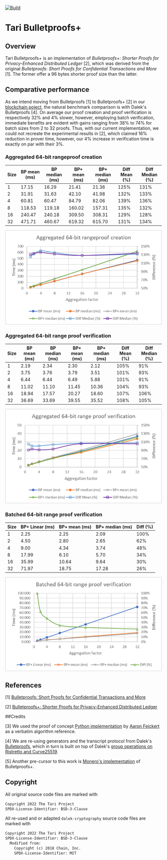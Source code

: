 [![Build](https://circleci.com/gh/tari-project/tari/tree/development.svg?style=svg)](https://circleci.com/gh/tari-project/tari/tree/development)

# Tari Bulletproofs+

## Overview

Tari Bulletproofs+ is an implementation of _Bulletproofs+: Shorter Proofs for Privacy-Enhanced Distributed Ledger_ [2], 
which was derived from the original _Bulletproofs: Short Proofs for Confidential Transactions and More_ [1]. The former 
offer a 96 bytes shorter proof size than the latter.

## Comparative performance

As we intend moving from Bulletproofs [1] to Bulletproofs+ [2] in our 
[blockchain poject](https://github.com/tari-project), the natural benchmark comparison is with Dalek's Bulletproofs [4]. 
On average our proof creation and proof verification is respectively 32% and 4% slower, however, employing batch 
verification, immediate benefits are evident with gains ranging from 38% to 74% for batch sizes from 2 to 32 proofs. 
Thus, with our current implementation, we could not recreate the experimental results in [2], which claimed 16% 
reduction in prover time, however, our 4% increase in verification time is exactly on par with their 3%. 

### Aggregated 64-bit rangeproof creation

| Size | BP mean (ms) | BP median (ms) | BP+ mean (ms) | BP+ median (ms) | Diff Mean (%) | Diff Median (%) |
| ---- | ------------ | -------------- | ------------- | --------------- | ------------- | --------------- |
| 1    | 17.15        | 16.29          | 21.41         | 21.36           | 125%          | 131%            |
| 2    | 31.91        | 31.63          | 42.10         | 41.98           | 132%          | 133%            |
| 4    | 60.81        | 60.47          | 84.79         | 82.06           | 139%          | 136%            |
| 8    | 118.53       | 119.18         | 160.02        | 157.31          | 135%          | 132%            |
| 16   | 240.47       | 240.18         | 309.50        | 308.31          | 129%          | 128%            |
| 32   | 471.71       | 460.67         | 619.32        | 615.70          | 131%          | 134%            |

<p align="center"><img src="./docs/assets/img.png" width="550" /></p>

### Aggregated 64-bit range proof verification

| Size | BP mean (ms) | BP median (ms) | BP+ mean (ms) | BP+ median (ms) | Diff Mean (%) | Diff Median (%) |
| ---- | ------------ | -------------- | ------------- | --------------- | ------------- | --------------- |
| 1    | 2.19         | 2.34           | 2.30          | 2.12            | 105%          | 91%             |
| 2    | 3.75         | 3.76           | 3.79          | 3.51            | 101%          | 93%             |
| 4    | 6.44         | 6.44           | 6.49          | 5.88            | 101%          | 91%             |
| 8    | 11.02        | 11.10          | 11.45         | 10.36           | 104%          | 93%             |
| 16   | 18.94        | 17.57          | 20.27         | 18.60           | 107%          | 106%            |
| 32   | 36.69        | 33.69          | 39.55         | 35.52           | 108%          | 105%            |

<p align="center"><img src="./docs/assets/img_1.png" width="550" /></p>

### Batched 64-bit range proof verification

| Size | BP+ Linear (ms) | BP+ mean (ms) | BP+ median (ms) | Diff (%) |
| ---- | --------------- | ------------- | --------------- | -------- |
| 1    | 2.25            | 2.25          | 2.09            | 100%     |
| 2    | 4.50            | 2.80          | 2.65            | 62%      |
| 4    | 9.00            | 4.34          | 3.74            | 48%      |
| 8    | 17.99           | 6.10          | 5.70            | 34%      |
| 16   | 35.99           | 10.64         | 9.64            | 30%      |
| 32   | 71.97           | 18.75         | 17.28           | 26%      |

<p align="center"><img src="./docs/assets/img_2.png" width="550" /></p>

## References

[1] [Bulletproofs: Short Proofs for Confidential Transactions and More](https://eprint.iacr.org/2017/1066/20220414:014622)

[2] [Bulletproofs+: Shorter Proofs for Privacy-Enhanced Distributed Ledger](https://eprint.iacr.org/2020/735/20200618:154806)

##Credits

[3] We used the proof of concept [Python implementation](https://github.com/AaronFeickert/pybullet-plus) by 
    [Aaron Feickert](https://github.com/AaronFeickert) as a verbatim algorithm reference.

[4] We are re-using generators and the transcript protocol from Dalek's
    [Bulletproofs](https://github.com/dalek-cryptography/bulletproofs), which in turn is built on top of Dalek's 
    [group operations on Ristretto and Curve25519](https://github.com/dalek-cryptography/curve25519-dalek).

[5] Another pre-cursor to this work is 
    [Monero's implementation](https://www.getmonero.org/2020/12/24/Bulletproofs+-in-Monero.html) of Bulletproofs+.

## Copyright

All original source code files are marked with
```
Copyright 2022 The Tari Project
SPDX-License-Identifier: BSD-3-Clause
```
All re-used and or adapted `dalek-cryptography` source code files are marked with
```
Copyright 2022 The Tari Project
SPDX-License-Identifier: BSD-3-Clause
  Modified from:
    Copyright (c) 2018 Chain, Inc.
    SPDX-License-Identifier: MIT
```

